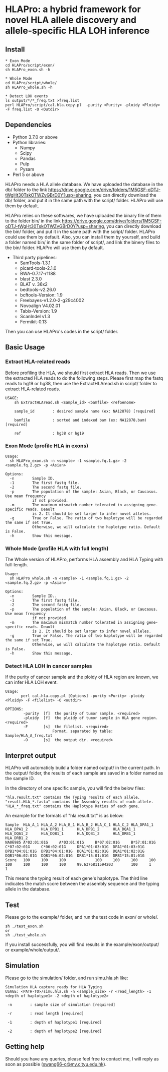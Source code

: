 # HLAPro: a hybrid framework for novel HLA allele discovery and allele-specific HLA LOH inference

## Install  
```
* Exon Mode
cd HLAPro/script/exon/
sh HLAPro_exon.sh -h

* Whole Mode
cd HLAPro/script/whole/
sh HLAPro_whole.sh -h

* Detect LOH events
ls output/*/*_freq.txt >freq.list
perl HLAPro/script/cal.hla.copy.pl  -purity <Purity> -ploidy <Ploidy> -F freq.list -O <Outdir>

```
## Dependencies 
* Python 3.7.0 or above  
* Python libraries:  
    * Numpy  
    * Scipy  
    * Pandas  
    * Pulp
    * Pysam  
* Perl 5 or above

HLAPro needs a HLA allele database. We have uploaded the database in the db/ folder to the link https://drive.google.com/drive/folders/1M5GSF-oDTJ-tWgHt30TskOTWZvGBrD0Y?usp=sharing, you can directly download the db/ folder, and put it in the same path with the script/ folder. HLAPro will use them by default. 

HLAPro relies on these softwares, we have uploaded the binary file of them to the folder bin/ in the link https://drive.google.com/drive/folders/1M5GSF-oDTJ-tWgHt30TskOTWZvGBrD0Y?usp=sharing, you can directly download the bin/ folder, and put it in the same path with the script/ folder. HLAPro could use them by default. Also, you can install them by yourself, and build a folder named bin/ in the same folder of script/, and link the binery files to the bin/ folder. HLAPro will use them by default.   
* Third party pipelines:
    * SamTools-1.3.1
    * picard-tools-2.1.0
    * BWA-0.7.17-r1188
    * blast 2.3.0
    * BLAT v. 36x2
    * bedtools-v2.26.0
    * bcftools-Version: 1.9
    * Freebayes-v1.2.0-2-g29c4002
    * Novoalign V4.02.01
    * Tabix-Version: 1.9
    * ScanIndel v1.3
    * Fermikit-0.13

Then you can use HLAPro's codes in the script/ folder. 


## Basic Usage  
### Extract HLA-related reads
Before profiling the HLA, we should first extract HLA reads. Then we use the extracted HLA reads to do the following steps. Please first map the fastq reads to hg19 or hg38, then use the ExtractHLAread.sh in script/ folder to extract HLA-related reads.
```
USAGE: 
    sh ExtractHLAread.sh <sample_id> <bamfile> <refGenome>

    sample_id        : desired sample name (ex: NA12878) [required]

    bamfile          : sorted and indexed bam (ex: NA12878.bam) [required]

    ref              : hg38 or hg19

```
### Exon Mode (profile HLA in exons)
```
Usage:
  sh HLAPro_exon.sh -n <sample> -1 <sample.fq.1.gz> -2 <sample.fq.2.gz> -p <Asian>

Options:
  -n        Sample ID.
  -1        The first fastq file.
  -2        The second fastq file.
  -p        The population of the sample: Asian, Black, or Caucasus. Use mean frequency
            if not provided.
  -m        The maximum mismatch number tolerated in assigning gene-specific reads. Deault
            is 2. It should be set larger to infer novel alleles.
  -g        True or False. The ratio of two haplotype will be regarded the same if set True.
            Otherwise, we will calculate the haplotype ratio. Default is False.
  -h        Show this message.
```
### Whole Mode (profile HLA with full length)
The Whole version of HLAPro, performs HLA assembly and HLA Typing with full-length.
```
Usage:
  sh HLAPro_whole.sh -n <sample> -1 <sample.fq.1.gz> -2 <sample.fq.2.gz> -p <Asian>

Options:
  -n        Sample ID..
  -1        The first fastq file.
  -2        The second fastq file.
  -p        The population of the sample: Asian, Black, or Caucasus. Use mean frequency
            if not provided.
  -m        The maximum mismatch number tolerated in assigning gene-specific reads. Deault
            is 2. It should be set larger to infer novel alleles.
  -g        True or False. The ratio of two haplotype will be regarded the same if set True.
            Otherwise, we will calculate the haplotype ratio. Default is False.
  -h        Show this message.
```

### Detect HLA LOH in cancer samples
If the purity of cancer sample and the ploidy of HLA region are known, we can infer HLA LOH event.
```
Usage:
       perl cal.hla.copy.pl [Options] -purity <Purity> -ploidy <Ploidy> -F <filelist> -O <outdir>

OPTIONS:
        -purity  [f]  the purity of tumor sample. <required>
        -ploidy  [f]  the ploidy of tumor sample in HLA gene region. <required>
        -F       [s]  the filelist. <required>
                     Format, separated by table:  Sample/HLA_A_freq.txt
        -O       [s]  the output dir. <required>
```

## Interpret output
HLAPro will automaticly build a folder named output/ in the current path. In the output/ folder, the results of each sample are saved in a folder named as the sample ID.  

In the directory of one specific sample, you will find the below files:
```
"hla.result.txt" contains the Typing results of each allele.
"result.HLA_*.fasta" contains the Assembly results of each allele.
"HLA_*_freq.txt" contains the Haplotype Ratios of each gene.

```
An example for the formats of "hla.result.txt" is as below:
```
Sample  HLA_A_1 HLA_A_2 HLA_B_1 HLA_B_2 HLA_C_1 HLA_C_2 HLA_DPA1_1      HLA_DPA1_2      HLA_DPB1_1      HLA_DPB1_2      HLA_DQA1_1      HLA_DQA1_2      HLA_DQB1_1      HLA_DQB1_2      HLA_DRB1_1      HLA_DRB1_2
NA06985 A*02:01:01G     A*03:01:01G     B*07:02:01G     B*57:01:01G     C*07:02:01G     C*06:02:01G     DPA1*01:03:01G  DPA1*01:03:01G  DPB1*04:01:01G  DPB1*04:01:01G  DQA1*01:02:01G  DQA1*01:02:01G  DQB1*06:02:01G  DQB1*06:02:01G  DRB1*15:01:01G  DRB1*15:01:01G
Score   100     100     100             100     100     100     100     100     100     100     100     99.6376811594203        100     1       1
```
This means the typing result of each gene's haplotype. The third line indicates the match score between the assembly sequence and the typing allele in the database.   

## Test
Please go to the example/ folder, and run the test code in exon/ or whole/. 
```
sh ./test_exon.sh
or
sh ./test_whole.sh
```
If you install successfully, you will find results in the example/exon/output/ or example/whole/output/.

## Simulation
Please go to the simulation/ folder, and run simu.hla.sh like:
```
Simulation HLA capture reads for HLA Typing
USAGE: <PATH-TO>/simu.hla.sh -n <sample_size> -r <read_length> -1 <depth of haplotype1> -2 <depth of haplotype2>

 -n        : sample size of simulation [required]

 -r        : read length [required]

 -1        : depth of haplotype1 [required]

 -2        : depth of haplotype2 [required]
```

## Getting help
Should you have any queries, please feel free to contact me, I will reply as soon as possible (swang66-c@my.cityu.edu.hk).

